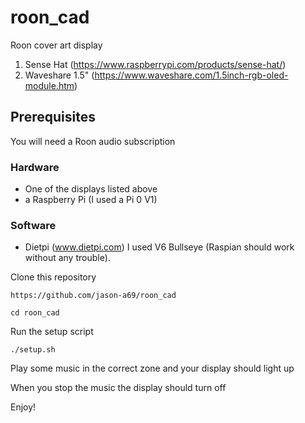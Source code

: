 # roon_cad
Roon cover art display
1. Sense Hat (https://www.raspberrypi.com/products/sense-hat/)
2. Waveshare 1.5" (https://www.waveshare.com/1.5inch-rgb-oled-module.htm)

## Prerequisites

You will need a Roon audio subscription

### Hardware 
  - One of the displays listed above
  - a Raspberry Pi (I used a Pi 0 V1)
  
### Software
  - Dietpi (www.dietpi.com) I used V6 Bullseye (Raspian should work without any trouble).
  
Clone this repository 

`https://github.com/jason-a69/roon_cad`

`cd roon_cad`

Run the setup script

`./setup.sh`

Play some music in the correct zone and your display should light up 

When you stop the music the display should turn off

Enjoy!
